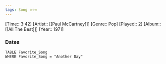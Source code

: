 ```yaml
---
tags: Song ⭐⭐⭐ 
---
```

[Time:: 3:42]
[Artist:: [[Paul McCartney]]]
[Genre:: Pop]
[Played:: 2]
[Album:: [[All The Best]]]
[Year:: 1971]
### Dates
````dataview
TABLE Favorite_Song
WHERE Favorite_Song = "Another Day"
````